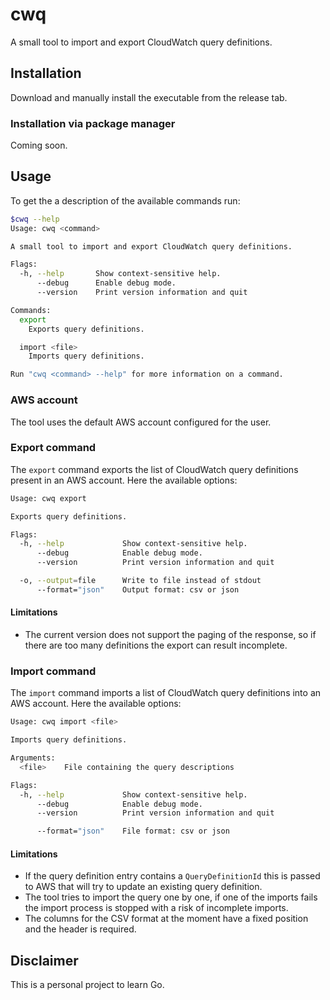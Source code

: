 # cwq
A small tool to import and export CloudWatch query definitions.

## Installation
Download and manually install the executable from the release tab.

### Installation via package manager
Coming soon.

## Usage
To get the a description of the available commands run:
```bash
$cwq --help
Usage: cwq <command>

A small tool to import and export CloudWatch query definitions.

Flags:
  -h, --help       Show context-sensitive help.
      --debug      Enable debug mode.
      --version    Print version information and quit

Commands:
  export
    Exports query definitions.

  import <file>
    Imports query definitions.

Run "cwq <command> --help" for more information on a command.
```

### AWS account
The tool uses the default AWS account configured for the user.

### Export command
The `export` command exports the list of CloudWatch query definitions present in an AWS account.
Here the available options:
```bash
Usage: cwq export

Exports query definitions.

Flags:
  -h, --help             Show context-sensitive help.
      --debug            Enable debug mode.
      --version          Print version information and quit

  -o, --output=file      Write to file instead of stdout
      --format="json"    Output format: csv or json
```
#### Limitations
* The current version does not support the paging of the response, so if there are too many definitions the export can result incomplete.

### Import command
The `import` command imports a list of CloudWatch query definitions into an AWS account.
Here the available options:
```bash
Usage: cwq import <file>

Imports query definitions.

Arguments:
  <file>    File containing the query descriptions

Flags:
  -h, --help             Show context-sensitive help.
      --debug            Enable debug mode.
      --version          Print version information and quit

      --format="json"    File format: csv or json
```

#### Limitations
* If the query definition entry contains a `QueryDefinitionId` this is passed to AWS that will try to update an existing query definition.
* The tool tries to import the query one by one, if one of the imports fails the import process is stopped with a risk of incomplete imports.
* The columns for the CSV format at the moment have a fixed position and the header is required.


## Disclaimer
This is a personal project to learn Go.
